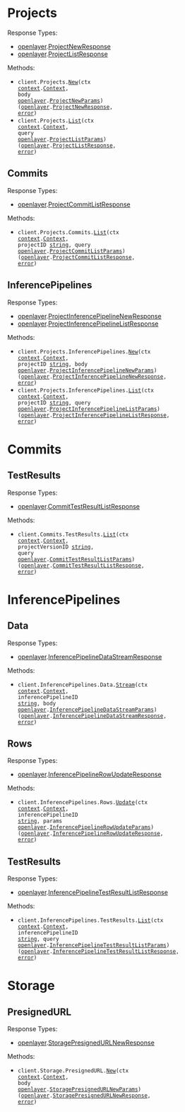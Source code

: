 # Projects

Response Types:

- <a href="https://pkg.go.dev/github.com/openlayer-ai/openlayer-go">openlayer</a>.<a href="https://pkg.go.dev/github.com/openlayer-ai/openlayer-go#ProjectNewResponse">ProjectNewResponse</a>
- <a href="https://pkg.go.dev/github.com/openlayer-ai/openlayer-go">openlayer</a>.<a href="https://pkg.go.dev/github.com/openlayer-ai/openlayer-go#ProjectListResponse">ProjectListResponse</a>

Methods:

- <code title="post /projects">client.Projects.<a href="https://pkg.go.dev/github.com/openlayer-ai/openlayer-go#ProjectService.New">New</a>(ctx <a href="https://pkg.go.dev/context">context</a>.<a href="https://pkg.go.dev/context#Context">Context</a>, body <a href="https://pkg.go.dev/github.com/openlayer-ai/openlayer-go">openlayer</a>.<a href="https://pkg.go.dev/github.com/openlayer-ai/openlayer-go#ProjectNewParams">ProjectNewParams</a>) (<a href="https://pkg.go.dev/github.com/openlayer-ai/openlayer-go">openlayer</a>.<a href="https://pkg.go.dev/github.com/openlayer-ai/openlayer-go#ProjectNewResponse">ProjectNewResponse</a>, <a href="https://pkg.go.dev/builtin#error">error</a>)</code>
- <code title="get /projects">client.Projects.<a href="https://pkg.go.dev/github.com/openlayer-ai/openlayer-go#ProjectService.List">List</a>(ctx <a href="https://pkg.go.dev/context">context</a>.<a href="https://pkg.go.dev/context#Context">Context</a>, query <a href="https://pkg.go.dev/github.com/openlayer-ai/openlayer-go">openlayer</a>.<a href="https://pkg.go.dev/github.com/openlayer-ai/openlayer-go#ProjectListParams">ProjectListParams</a>) (<a href="https://pkg.go.dev/github.com/openlayer-ai/openlayer-go">openlayer</a>.<a href="https://pkg.go.dev/github.com/openlayer-ai/openlayer-go#ProjectListResponse">ProjectListResponse</a>, <a href="https://pkg.go.dev/builtin#error">error</a>)</code>

## Commits

Response Types:

- <a href="https://pkg.go.dev/github.com/openlayer-ai/openlayer-go">openlayer</a>.<a href="https://pkg.go.dev/github.com/openlayer-ai/openlayer-go#ProjectCommitListResponse">ProjectCommitListResponse</a>

Methods:

- <code title="get /projects/{projectId}/versions">client.Projects.Commits.<a href="https://pkg.go.dev/github.com/openlayer-ai/openlayer-go#ProjectCommitService.List">List</a>(ctx <a href="https://pkg.go.dev/context">context</a>.<a href="https://pkg.go.dev/context#Context">Context</a>, projectID <a href="https://pkg.go.dev/builtin#string">string</a>, query <a href="https://pkg.go.dev/github.com/openlayer-ai/openlayer-go">openlayer</a>.<a href="https://pkg.go.dev/github.com/openlayer-ai/openlayer-go#ProjectCommitListParams">ProjectCommitListParams</a>) (<a href="https://pkg.go.dev/github.com/openlayer-ai/openlayer-go">openlayer</a>.<a href="https://pkg.go.dev/github.com/openlayer-ai/openlayer-go#ProjectCommitListResponse">ProjectCommitListResponse</a>, <a href="https://pkg.go.dev/builtin#error">error</a>)</code>

## InferencePipelines

Response Types:

- <a href="https://pkg.go.dev/github.com/openlayer-ai/openlayer-go">openlayer</a>.<a href="https://pkg.go.dev/github.com/openlayer-ai/openlayer-go#ProjectInferencePipelineNewResponse">ProjectInferencePipelineNewResponse</a>
- <a href="https://pkg.go.dev/github.com/openlayer-ai/openlayer-go">openlayer</a>.<a href="https://pkg.go.dev/github.com/openlayer-ai/openlayer-go#ProjectInferencePipelineListResponse">ProjectInferencePipelineListResponse</a>

Methods:

- <code title="post /projects/{projectId}/inference-pipelines">client.Projects.InferencePipelines.<a href="https://pkg.go.dev/github.com/openlayer-ai/openlayer-go#ProjectInferencePipelineService.New">New</a>(ctx <a href="https://pkg.go.dev/context">context</a>.<a href="https://pkg.go.dev/context#Context">Context</a>, projectID <a href="https://pkg.go.dev/builtin#string">string</a>, body <a href="https://pkg.go.dev/github.com/openlayer-ai/openlayer-go">openlayer</a>.<a href="https://pkg.go.dev/github.com/openlayer-ai/openlayer-go#ProjectInferencePipelineNewParams">ProjectInferencePipelineNewParams</a>) (<a href="https://pkg.go.dev/github.com/openlayer-ai/openlayer-go">openlayer</a>.<a href="https://pkg.go.dev/github.com/openlayer-ai/openlayer-go#ProjectInferencePipelineNewResponse">ProjectInferencePipelineNewResponse</a>, <a href="https://pkg.go.dev/builtin#error">error</a>)</code>
- <code title="get /projects/{projectId}/inference-pipelines">client.Projects.InferencePipelines.<a href="https://pkg.go.dev/github.com/openlayer-ai/openlayer-go#ProjectInferencePipelineService.List">List</a>(ctx <a href="https://pkg.go.dev/context">context</a>.<a href="https://pkg.go.dev/context#Context">Context</a>, projectID <a href="https://pkg.go.dev/builtin#string">string</a>, query <a href="https://pkg.go.dev/github.com/openlayer-ai/openlayer-go">openlayer</a>.<a href="https://pkg.go.dev/github.com/openlayer-ai/openlayer-go#ProjectInferencePipelineListParams">ProjectInferencePipelineListParams</a>) (<a href="https://pkg.go.dev/github.com/openlayer-ai/openlayer-go">openlayer</a>.<a href="https://pkg.go.dev/github.com/openlayer-ai/openlayer-go#ProjectInferencePipelineListResponse">ProjectInferencePipelineListResponse</a>, <a href="https://pkg.go.dev/builtin#error">error</a>)</code>

# Commits

## TestResults

Response Types:

- <a href="https://pkg.go.dev/github.com/openlayer-ai/openlayer-go">openlayer</a>.<a href="https://pkg.go.dev/github.com/openlayer-ai/openlayer-go#CommitTestResultListResponse">CommitTestResultListResponse</a>

Methods:

- <code title="get /versions/{projectVersionId}/results">client.Commits.TestResults.<a href="https://pkg.go.dev/github.com/openlayer-ai/openlayer-go#CommitTestResultService.List">List</a>(ctx <a href="https://pkg.go.dev/context">context</a>.<a href="https://pkg.go.dev/context#Context">Context</a>, projectVersionID <a href="https://pkg.go.dev/builtin#string">string</a>, query <a href="https://pkg.go.dev/github.com/openlayer-ai/openlayer-go">openlayer</a>.<a href="https://pkg.go.dev/github.com/openlayer-ai/openlayer-go#CommitTestResultListParams">CommitTestResultListParams</a>) (<a href="https://pkg.go.dev/github.com/openlayer-ai/openlayer-go">openlayer</a>.<a href="https://pkg.go.dev/github.com/openlayer-ai/openlayer-go#CommitTestResultListResponse">CommitTestResultListResponse</a>, <a href="https://pkg.go.dev/builtin#error">error</a>)</code>

# InferencePipelines

## Data

Response Types:

- <a href="https://pkg.go.dev/github.com/openlayer-ai/openlayer-go">openlayer</a>.<a href="https://pkg.go.dev/github.com/openlayer-ai/openlayer-go#InferencePipelineDataStreamResponse">InferencePipelineDataStreamResponse</a>

Methods:

- <code title="post /inference-pipelines/{inferencePipelineId}/data-stream">client.InferencePipelines.Data.<a href="https://pkg.go.dev/github.com/openlayer-ai/openlayer-go#InferencePipelineDataService.Stream">Stream</a>(ctx <a href="https://pkg.go.dev/context">context</a>.<a href="https://pkg.go.dev/context#Context">Context</a>, inferencePipelineID <a href="https://pkg.go.dev/builtin#string">string</a>, body <a href="https://pkg.go.dev/github.com/openlayer-ai/openlayer-go">openlayer</a>.<a href="https://pkg.go.dev/github.com/openlayer-ai/openlayer-go#InferencePipelineDataStreamParams">InferencePipelineDataStreamParams</a>) (<a href="https://pkg.go.dev/github.com/openlayer-ai/openlayer-go">openlayer</a>.<a href="https://pkg.go.dev/github.com/openlayer-ai/openlayer-go#InferencePipelineDataStreamResponse">InferencePipelineDataStreamResponse</a>, <a href="https://pkg.go.dev/builtin#error">error</a>)</code>

## Rows

Response Types:

- <a href="https://pkg.go.dev/github.com/openlayer-ai/openlayer-go">openlayer</a>.<a href="https://pkg.go.dev/github.com/openlayer-ai/openlayer-go#InferencePipelineRowUpdateResponse">InferencePipelineRowUpdateResponse</a>

Methods:

- <code title="put /inference-pipelines/{inferencePipelineId}/rows">client.InferencePipelines.Rows.<a href="https://pkg.go.dev/github.com/openlayer-ai/openlayer-go#InferencePipelineRowService.Update">Update</a>(ctx <a href="https://pkg.go.dev/context">context</a>.<a href="https://pkg.go.dev/context#Context">Context</a>, inferencePipelineID <a href="https://pkg.go.dev/builtin#string">string</a>, params <a href="https://pkg.go.dev/github.com/openlayer-ai/openlayer-go">openlayer</a>.<a href="https://pkg.go.dev/github.com/openlayer-ai/openlayer-go#InferencePipelineRowUpdateParams">InferencePipelineRowUpdateParams</a>) (<a href="https://pkg.go.dev/github.com/openlayer-ai/openlayer-go">openlayer</a>.<a href="https://pkg.go.dev/github.com/openlayer-ai/openlayer-go#InferencePipelineRowUpdateResponse">InferencePipelineRowUpdateResponse</a>, <a href="https://pkg.go.dev/builtin#error">error</a>)</code>

## TestResults

Response Types:

- <a href="https://pkg.go.dev/github.com/openlayer-ai/openlayer-go">openlayer</a>.<a href="https://pkg.go.dev/github.com/openlayer-ai/openlayer-go#InferencePipelineTestResultListResponse">InferencePipelineTestResultListResponse</a>

Methods:

- <code title="get /inference-pipelines/{inferencePipelineId}/results">client.InferencePipelines.TestResults.<a href="https://pkg.go.dev/github.com/openlayer-ai/openlayer-go#InferencePipelineTestResultService.List">List</a>(ctx <a href="https://pkg.go.dev/context">context</a>.<a href="https://pkg.go.dev/context#Context">Context</a>, inferencePipelineID <a href="https://pkg.go.dev/builtin#string">string</a>, query <a href="https://pkg.go.dev/github.com/openlayer-ai/openlayer-go">openlayer</a>.<a href="https://pkg.go.dev/github.com/openlayer-ai/openlayer-go#InferencePipelineTestResultListParams">InferencePipelineTestResultListParams</a>) (<a href="https://pkg.go.dev/github.com/openlayer-ai/openlayer-go">openlayer</a>.<a href="https://pkg.go.dev/github.com/openlayer-ai/openlayer-go#InferencePipelineTestResultListResponse">InferencePipelineTestResultListResponse</a>, <a href="https://pkg.go.dev/builtin#error">error</a>)</code>

# Storage

## PresignedURL

Response Types:

- <a href="https://pkg.go.dev/github.com/openlayer-ai/openlayer-go">openlayer</a>.<a href="https://pkg.go.dev/github.com/openlayer-ai/openlayer-go#StoragePresignedURLNewResponse">StoragePresignedURLNewResponse</a>

Methods:

- <code title="post /storage/presigned-url">client.Storage.PresignedURL.<a href="https://pkg.go.dev/github.com/openlayer-ai/openlayer-go#StoragePresignedURLService.New">New</a>(ctx <a href="https://pkg.go.dev/context">context</a>.<a href="https://pkg.go.dev/context#Context">Context</a>, body <a href="https://pkg.go.dev/github.com/openlayer-ai/openlayer-go">openlayer</a>.<a href="https://pkg.go.dev/github.com/openlayer-ai/openlayer-go#StoragePresignedURLNewParams">StoragePresignedURLNewParams</a>) (<a href="https://pkg.go.dev/github.com/openlayer-ai/openlayer-go">openlayer</a>.<a href="https://pkg.go.dev/github.com/openlayer-ai/openlayer-go#StoragePresignedURLNewResponse">StoragePresignedURLNewResponse</a>, <a href="https://pkg.go.dev/builtin#error">error</a>)</code>
